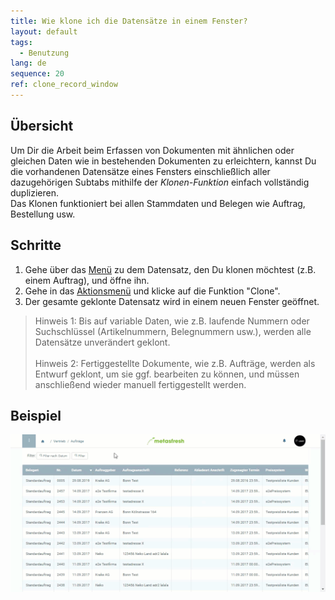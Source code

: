 ```yaml
---
title: Wie klone ich die Datensätze in einem Fenster?
layout: default
tags:
  - Benutzung
lang: de
sequence: 20
ref: clone_record_window
---
```


## Übersicht
Um Dir die Arbeit beim Erfassen von Dokumenten mit ähnlichen oder gleichen Daten wie in bestehenden Dokumenten zu erleichtern, kannst Du die vorhandenen Datensätze eines Fensters einschließlich aller dazugehörigen Subtabs mithilfe der *Klonen-Funktion* einfach vollständig duplizieren.<br>
Das Klonen funktioniert bei allen Stammdaten und Belegen wie Auftrag, Bestellung usw.

## Schritte
1. Gehe über das [Menü](Menu) zu dem Datensatz, den Du klonen möchtest (z.B. einem Auftrag), und öffne ihn.
1. Gehe in das [Aktionsmenü](AktionStarten) und klicke auf die Funktion "Clone".
1. Der gesamte geklonte Datensatz wird in einem neuen Fenster geöffnet.
 >Hinweis 1: Bis auf variable Daten, wie z.B. laufende Nummern oder Suchschlüssel (Artikelnummern, Belegnummern usw.), werden alle Datensätze unverändert geklont.<br><br>
 >Hinweis 2: Fertiggestellte Dokumente, wie z.B. Aufträge, werden als Entwurf geklont, um sie ggf. bearbeiten zu können, und müssen anschließend wieder manuell fertiggestellt werden.


## Beispiel
 ![](assets/Klonen_Datensatz_Fenster.gif)
